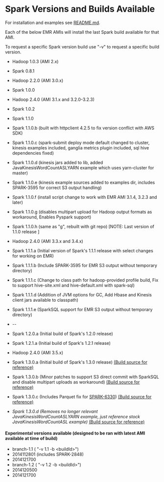 Spark Versions and Builds Available 
===================================

For installation and examples see  [README.md](README.md).


Each of the below EMR AMIs will install the last Spark build available for that AMI.


To request a specific Spark version build use "-v" to request a specific build version.   


* Hadoop 1.0.3 (AMI 2.x)
 * Spark 0.8.1

* Hadoop 2.2.0 (AMI 3.0.x)
 * Spark 1.0.0

* Hadoop 2.4.0 (AMI 3.1.x and 3.2.0-3.2.3)
 * Spark 1.0.2
 * Spark 1.1.0
 * Spark 1.1.0.b (built with httpclient 4.2.5 to fix version conflict with AWS SDK)
 * Spark 1.1.0.c (spark-submit deploy mode default changed to cluster, kinesis examples included, ganglia metrics plugin included, sql hive dependencies fixed)
 * Spark 1.1.0.d (kinesis jars added to lib, added JavaKinesisWordCountASLYARN example which uses yarn-cluster for master)
 * Spark 1.1.0.e (kinesis example sources added to examples dir, includes SPARK-3595 for correct S3 output handling)
 * Spark 1.1.0.f (install script change to work with EMR AMI 3.1.4, 3.2.3 and later)
 * Spark 1.1.0.g (disables multipart upload for Hadoop output formats as workaround, Enables Pyspark support)
 * Spark 1.1.0.h (same as "g", rebuilt with git repo)  [NOTE: Last version of 1.1.0 release ]


* Hadoop 2.4.0 (AMI 3.3.x and 3.4.x)
 * Spark 1.1.1.a (Initial version of Spark's 1.1.1 release with select changes for working on EMR)
 * Spark 1.1.1.b (Include SPARK-3595 for EMR S3 output without temporary directory)
 * Spark 1.1.1.c (Change to class path for hadoop-provided profile build, Fix to support hive-site.xml and hive-default.xml with spark-sql)
 * Spark 1.1.1.d (Addition of JVM options for GC, Add Hbase and Kinesis client jars available to classpath)
 * Spark 1.1.1.e (SparkSQL support for EMR S3 output without temporary directory)
 * --
 * Spark 1.2.0.a (Initial build of Spark's 1.2.0 release)
 * Spark 1.2.1.a (Initial build of Spark's 1.2.1 release)

* Hadoop 2.4.0 (AMI 3.5.x)
 * Spark 1.3.0.a (Initial build of Spark's 1.3.0 release) [(Build source for reference)](https://github.com/christopherbozeman/spark/tree/bozemanc-v1.3.0.a)
 * Spark 1.3.0.b (Minor patches to support S3 direct commit with SparkSQL and disable multipart uploads as workaround) [(Build source for reference)](https://github.com/christopherbozeman/spark/tree/bozemanc-v1.3.0.b)
 * Spark 1.3.0.c (Includes Parquet fix for [SPARK-6330](https://issues.apache.org/jira/browse/SPARK-6330)) [(Build source for reference)](https://github.com/christopherbozeman/spark/tree/bozemanc-v1.3.0.c)
 * *Spark 1.3.0.d (Removes no longer relevant JavaKinesisWordCountASLYARN example, just reference stock JavaKinesisWordCountASL example)* [(Build source for reference)](https://github.com/christopherbozeman/spark/tree/bozemanc-v1.3.0.d)

#### Experimental versions available (designed to be ran with latest AMI available at time of build)
* branch-1.1 ( "-v 1.1 -b \<buildId\>")
 * 2014112801 (includes SPARK-2848)
 * 2014121700
* branch-1.2 ( "-v 1.2 -b \<buildId\>")
 * 2014120500
 * 2014121700

